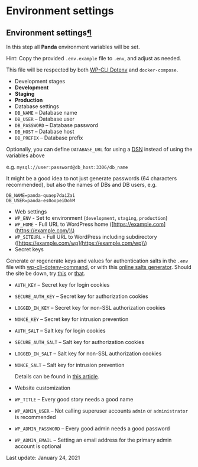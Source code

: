 # Environment settings

## Environment settings[¶](environment-settings.md#environment-settings) <a id="environment-settings"></a>

In this step all **Panda** environment variables will be set.

Hint: Copy the provided `.env.example` file to `.env`, and adjust as needed.

This file will be respected by both [WP-CLI Dotenv](https://aaemnnost.tv/wp-cli-commands/dotenv/) and `docker-compose`.

* Development stages
* **Development**
* **Staging**
* **Production**
* Database settings
* `DB_NAME` – Database name
* `DB_USER` – Database user
* `DB_PASSWORD` – Database password
* `DB_HOST` – Database host
* `DB_PREFIX` – Database prefix

Optionally, you can define `DATABASE_URL` for using a [DSN](https://en.m.wikipedia.org/wiki/Data_source_name) instead of using the variables above

e.g. `mysql://user:password@db_host:3306/db_name`

It might be a good idea to not just generate passwords \(64 characters recommended\), but also the names of DBs and DB users, e.g.

```text
DB_NAME=panda-quaep7daiZai
DB_USER=panda-es0oopeiDohM
```

* Web settings
* `WP_ENV` - Set to environment \(`development`, `staging`, `production`\)
* `WP_HOME` - Full URL to WordPress home \([https://example.com](https://example.com/)\)
* `WP_SITEURL` - Full URL to WordPress including subdirectory \([https://example.com/wp](https://example.com/wp)\)
* Secret keys

Generate or regenerate keys and values for authentication salts in the `.env` file with [wp-cli-dotenv-command](https://github.com/aaemnnosttv/wp-cli-dotenv-command), or with this [online salts generator](https://roots.io/salts.html). Should the site be down, try [this](https://wordplate.github.io/salt/) or [that](https://api.wordpress.org/secret-key/1.1/salt/).

* `AUTH_KEY` – Secret key for login cookies
* `SECURE_AUTH_KEY` – Secret key for authorization cookies
* `LOGGED_IN_KEY` – Secret key for non-SSL authorization cookies
* `NONCE_KEY` – Secret key for intrusion prevention
* `AUTH_SALT` – Salt key for login cookies
* `SECURE_AUTH_SALT` – Salt key for authorization cookies
* `LOGGED_IN_SALT` – Salt key for non-SSL authorization cookies
* `NONCE_SALT` – Salt key for intrusion prevention

  Details can be found in [this article](https://wpdatatables.com/wordpress-salts-and-keys/).

* Website customization
* `WP_TITLE` – Every good story needs a good name
* `WP_ADMIN_USER` – Not calling superuser accounts `admin` or `administrator` is recommended
* `WP_ADMIN_PASSWORD` – Every good admin needs a good password
* `WP_ADMIN_EMAIL` – Setting an email address for the primary admin account is optional

 Last update: January 24, 2021

